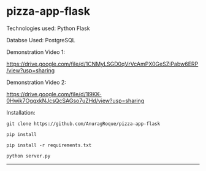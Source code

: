 # pizza-app-flask

Technologies used: Python Flask

Databse Used: PostgreSQL

Demonstration Video 1:

https://drive.google.com/file/d/1CNMyLSGD0qVrVcAmPX0GeSZiPabw6ERP/view?usp=sharing

Demonstration Video 2:

https://drive.google.com/file/d/1l9KK-0Hwik7OggxkNJcsQcSAGso7uZHd/view?usp=sharing

Installation:

```
git clone https://github.com/AnuragRoque/pizza-app-flask
```

```
pip install 
```

```
pip install -r requirements.txt
```

```
python server.py
```

---
